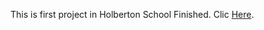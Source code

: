 This is first project in Holberton School Finished. Clic [Here](https://github.com/sarias12/holbertonschool-zero_day "project0").
